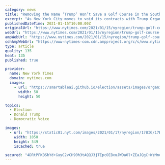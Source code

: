 ```yaml
---
category: news
title: "Removing the Name ‘Trump’ Won’t Save a Golf Course in the South Bronx"
excerpt: "As New York City moves to void its contracts with Trump Organization properties, one of them stands out as a problem no matter what name is on the sign."
publishedDateTime: 2021-01-15T10:00:00Z
originalUrl: "https://www.nytimes.com/2021/01/15/nyregion/trump-golf-course-ferry-point-bronx.html"
webUrl: "https://www.nytimes.com/2021/01/15/nyregion/trump-golf-course-ferry-point-bronx.html"
ampWebUrl: "https://www.nytimes.com/2021/01/15/nyregion/trump-golf-course-ferry-point-bronx.amp.html"
cdnAmpWebUrl: "https://www-nytimes-com.cdn.ampproject.org/c/s/www.nytimes.com/2021/01/15/nyregion/trump-golf-course-ferry-point-bronx.amp.html"
type: article
quality: 135
heat: 135
published: true

provider:
  name: New York Times
  domain: nytimes.com
  images:
    - url: "https://smartableai.github.io/election/assets/images/organizations/nytimes.com-50x50.jpg"
      width: 50
      height: 50

topics:
  - Election
  - Donald Trump
  - Democratic Voice

images:
  - url: "https://static01.nyt.com/images/2021/01/17/nyregion/17BIG/17BIG-facebookJumbo.jpg"
    width: 1050
    height: 549
    isCached: true

secured: "4DRtPFKBSbYd+GuyC2vCH90h3tAQQJ3jTEpcOEBxuJWDa0l+ZEaJQgC+WzMndU97gCYEZe1LgjGBSAbjRqrq23JMHnV79MK9vhiYMyT/rlN3REv10Odyj7JDbvr3vwwI/QPMYahZU1C3u6Cssow5HAnErL6RrhJp65p0dYYpNrfgsP06XsCD8t3YinVWKSByRWtPl/PthMPKrDwsVZRknZby86eqpV/ogVZXMLDWgzzvXA9xNxMLBBuXWTLIxp1BvBL0MV0/9HPZA9klX5/n5SDT1Gv6Gyyuj1Wa3RPWGFwr18YOvmX1Jn3etzUe8QjT26mO5CyV5eNqnYFa9bIHe7uR0rQvQZDQzb+VZOcJgDI=;xLNhDSYxuA697dg02JzAvg=="
---
```


